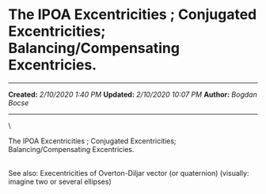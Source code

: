 The IPOA Excentricities ; Conjugated Excentricities; Balancing/Compensating Excentricies.
=========================================================================================

  -------------- ----------------------
  **Created:**   *2/10/2020 1:40 PM*
  **Updated:**   *2/10/2020 10:07 PM*
  **Author:**    *Bogdan Bocse*
  -------------- ----------------------

\

The IPOA Excentricities ; Conjugated Excentricities;
Balancing/Compensating Excentricies.

\
See also: Execentricities of Overton-Diljar vector (or quaternion) 
(visually: imagine two or several ellipses)

 

